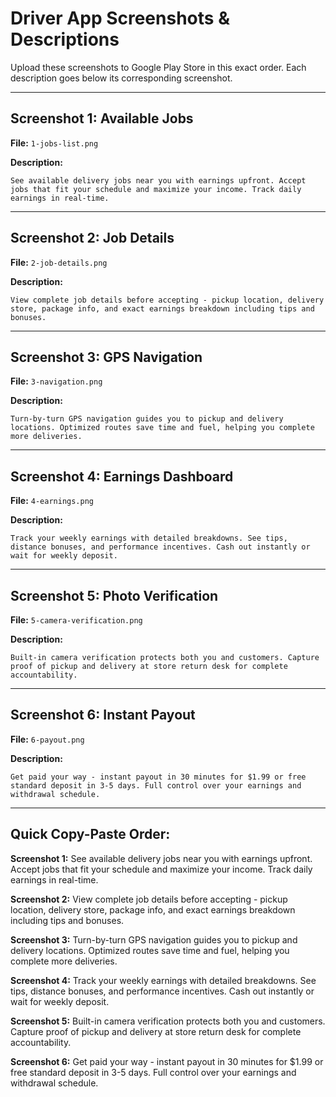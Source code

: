 # Driver App Screenshots & Descriptions

Upload these screenshots to Google Play Store in this exact order. Each description goes below its corresponding screenshot.

---

## Screenshot 1: Available Jobs
**File:** `1-jobs-list.png`

**Description:**
```
See available delivery jobs near you with earnings upfront. Accept jobs that fit your schedule and maximize your income. Track daily earnings in real-time.
```

---

## Screenshot 2: Job Details
**File:** `2-job-details.png`

**Description:**
```
View complete job details before accepting - pickup location, delivery store, package info, and exact earnings breakdown including tips and bonuses.
```

---

## Screenshot 3: GPS Navigation
**File:** `3-navigation.png`

**Description:**
```
Turn-by-turn GPS navigation guides you to pickup and delivery locations. Optimized routes save time and fuel, helping you complete more deliveries.
```

---

## Screenshot 4: Earnings Dashboard
**File:** `4-earnings.png`

**Description:**
```
Track your weekly earnings with detailed breakdowns. See tips, distance bonuses, and performance incentives. Cash out instantly or wait for weekly deposit.
```

---

## Screenshot 5: Photo Verification
**File:** `5-camera-verification.png`

**Description:**
```
Built-in camera verification protects both you and customers. Capture proof of pickup and delivery at store return desk for complete accountability.
```

---

## Screenshot 6: Instant Payout
**File:** `6-payout.png`

**Description:**
```
Get paid your way - instant payout in 30 minutes for $1.99 or free standard deposit in 3-5 days. Full control over your earnings and withdrawal schedule.
```

---

## Quick Copy-Paste Order:

**Screenshot 1:**
See available delivery jobs near you with earnings upfront. Accept jobs that fit your schedule and maximize your income. Track daily earnings in real-time.

**Screenshot 2:**
View complete job details before accepting - pickup location, delivery store, package info, and exact earnings breakdown including tips and bonuses.

**Screenshot 3:**
Turn-by-turn GPS navigation guides you to pickup and delivery locations. Optimized routes save time and fuel, helping you complete more deliveries.

**Screenshot 4:**
Track your weekly earnings with detailed breakdowns. See tips, distance bonuses, and performance incentives. Cash out instantly or wait for weekly deposit.

**Screenshot 5:**
Built-in camera verification protects both you and customers. Capture proof of pickup and delivery at store return desk for complete accountability.

**Screenshot 6:**
Get paid your way - instant payout in 30 minutes for $1.99 or free standard deposit in 3-5 days. Full control over your earnings and withdrawal schedule.
